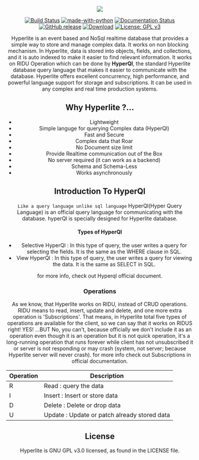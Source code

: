 <p align="center">   
<img src="https://raw.githubusercontent.com/anongrp/hyperlite/master/docs/assets/logos/Hyperlite%20logo%20500x500.png">
</p>

<h align="center">
 
 <!-- [![Status](https://img.shields.io/badge/hyperlite-underdevelopment-blue.svg)](https://github.com/anongrp/hyperlite/releases)-->
 [![Build Status](https://travis-ci.org/anongrp/hyperlite.svg?branch=master)](https://travis-ci.org/anongrp/hyperlite)
 [![made-with-python](https://img.shields.io/badge/Made%20with-Python-1f425f.svg)](https://www.python.org/)
 [![Documentation Status](https://readthedocs.org/projects/ansicolortags/badge/?version=latest)](http://anongrp.github.io)
 [![GitHub release](https://img.shields.io/github/release/Naereen/StrapDown.js.svg)](https://github.com/anongrp/hyperlite/releases)
 [![Download](https://img.shields.io/github/downloads/anongrp/hyperlite/Alpha/total.svg?style=flat-square)](https://github.com/anongrp/hyperlite/releases)
 [![License: GPL v3](https://img.shields.io/badge/License-GPLv3-blue.svg)](https://www.gnu.org/licenses/gpl-3.0)
 </h>


Hyperlite is an event based and NoSql realtime database that provides a simple way to store and manage complex data. It works on non blocking mechanism. In Hyperlite, data is stored into objects, fields, and collections, and it is auto indexed to make it easier to find relevant information.
It works on RIDU Operation which can be done by **HyperQl**, the standard Hyperlite database query language that makes it easier to communicate with the database. Hyperlite offers excellent concurrency, high performance, and powerful language support for storage and subscriptions. It can be used in any complex and real time production systems.

## Why Hyperlite ?...
* Lightweight 
* Simple languge for querying Complex data (HyperQl)
* Fast and Secure 
* Complex data that Roar 
* No Document size limit
* Provide Realtime communication out of the Box 
* No server required (it can work as a backend) 
* Schema and Schema-Less
* Works asynchronously

## Introduction To HyperQl
`Like a query language unlike sql language`
HyperQl(Hyper Query Language) is an official query language for communicating with the database. hyperQl is specially designed for Hyperlite database.
#### Types of HyperQl
* Selective HyperQl
    : In this type of query, the user writes a query for selecting the fields. It is the same as the WHERE clause in SQL.
* View HyperQl
    : In this type of query, the user writes a query for viewing the data. It is the same as SELECT in SQL.

for more info, check out Hyperql official document.

### Operations
 As we know, that Hyperlite works on RIDU, instead of CRUD operations. RIDU means to read, insert, update and delete, and one more extra operation is 'Subscriptions'. That means, in Hyperlite total five types of operations are available for the client, so we can say that it works on RIDUS right! YES! …BUT No, you can't, because officially we don't include it as an operation even though it is an operation but it is not quick operation, it's a long-running operation that runs forever while client has not unsubscribed it or server is not responding or may crash (system, not server; because Hyperlite server will never crash).
 for more info check out Subscriptions in official documentation.

| Operation | Description |
| ----------- | ----------- |
| R | Read : query the data |
| I | Insert : Insert or store data |
| D | Delete : Delete or drop data |
| U | Update : Update or patch already stored data|

## License

Hyperlite is GNU GPL v3.0 licensed, as found in the LICENSE file.
